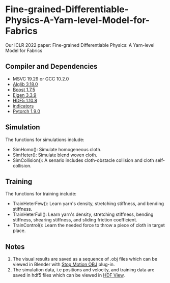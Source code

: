 # Fine-grained-Differentiable-Physics-A-Yarn-level-Model-for-Fabrics
Our ICLR 2022 paper: Fine-grained Differentiable Physics: A Yarn-level Model for Fabrics

## Compiler and Dependencies
* MSVC 19.29 or GCC 10.2.0
* [Alglib 3.18.0](https://www.alglib.net/)
* [Boost 1.7.5](https://www.boost.org/)
* [Eigen 3.3.9](https://eigen.tuxfamily.org/index.php?title=Main_Page)
* [HDF5 1.10.8](https://www.hdfgroup.org/downloads/hdf5)
* [indicators](https://github.com/p-ranav/indicators)
* [Pytorch 1.9.0](https://github.com/pytorch/pytorch)

## Simulation
The functions for simulations include:
* SimHomo(): Simulate homogeneous cloth.
* SimHeter(): Simulate blend woven cloth.
* SimCollision(): A senario includes cloth-obstacle collision and cloth self-collision.

## Training
The functions for training include:
* TrainHeterFew(): Learn yarn's density, stretching stiffness, and bending stiffness.
* TrainHeterFull(): Learn yarn's density, stretching stiffness, bending stiffness, shearing stiffness, and sliding friction coefficient.
* TrainControl(): Learn the needed force to throw a piece of cloth in target place.

## Notes
1. The visual results are saved as a sequence of .obj files which can be viewed in Blender with [Stop Motion OBJ](https://github.com/neverhood311/Stop-motion-OBJ) plug-in.
2. The simulation data, i.e positions and velocity, and training data are saved in hdf5 files which can be viewed in [HDF View](https://www.hdfgroup.org/downloads/hdfview/).
